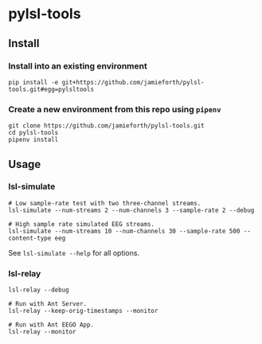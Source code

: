 # pylsl-tools

## Install
### Install into an existing environment

```
pip install -e git+https://github.com/jamieforth/pylsl-tools.git#egg=pylsltools
```

### Create a new environment from this repo using `pipenv`

```
git clone https://github.com/jamieforth/pylsl-tools.git
cd pylsl-tools
pipenv install
```

## Usage

### lsl-simulate

```
# Low sample-rate test with two three-channel streams.
lsl-simulate --num-streams 2 --num-channels 3 --sample-rate 2 --debug
```

```
# High sample rate simulated EEG streams.
lsl-simulate --num-streams 10 --num-channels 30 --sample-rate 500 --content-type eeg
```

See `lsl-simulate --help` for all options.


### lsl-relay

```
lsl-relay --debug
```

```
# Run with Ant Server.
lsl-relay --keep-orig-timestamps --monitor
```

```
# Run with Ant EEGO App.
lsl-relay --monitor
```
